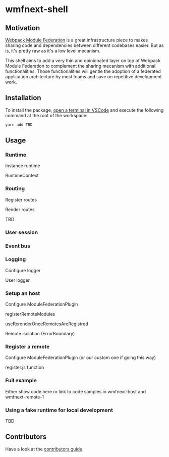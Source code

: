 # wmfnext-shell

## Motivation

[Webpack Module Federation](https://webpack.js.org/concepts/module-federation) is a great infrastructure piece to makes sharing code and dependencies between different codebases easier. But as is, it's pretty raw as it's a low level mecanism.

This shell aims to add a very thin and opinionated layer on top of Webpack Module Federation to complement the sharing mecanism with additional functionalities. Those functionalities will gentle the adoption of a federated application architecture by most teams and save on repetitive development work.

## Installation

To install the package, [open a terminal in VSCode](https://code.visualstudio.com/docs/editor/integrated-terminal#_managing-multiple-terminals) and execute the following command at the root of the workspace:

```bash
yarn add TBD
```

## Usage

### Runtime

Instance runtime

RuntimeContext

### Routing

Register routes

Render routes

TBD

### User session

### Event bus

### Logging

Configure logger

User logger

### Setup an host

Configure ModuleFederationPlugin

registerRemoteModules

useRerenderOnceRemotesAreRegistred

Remote isolation (ErrorBoundary)

### Register a remote

Configure ModuleFederationPlugin (or our custom one if going this way)

register.js function

### Full example

Either show code here or link to code samples in wmfnext-host and wmfnext-remote-1

### Using a fake runtime for local development

TBD

## Contributors

Have a look at the [contributors guide](./CONTRIBUTING.md).
